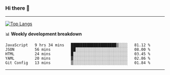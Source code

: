 ### Hi there 👋

-------
[![Top Langs](https://github-readme-stats.vercel.app/api/top-langs/?username=ashish-r)](https://github.com/anuraghazra/github-readme-stats)

📊 **Weekly development breakdown**
<!--START_SECTION:waka-->
```text
JavaScript   9 hrs 34 mins   ████████████████████▒░░░░   81.12 % 
JSON         56 mins         ██░░░░░░░░░░░░░░░░░░░░░░░   08.00 % 
HTML         24 mins         █░░░░░░░░░░░░░░░░░░░░░░░░   03.45 % 
YAML         20 mins         ▓░░░░░░░░░░░░░░░░░░░░░░░░   02.86 % 
Git Config   13 mins         ▒░░░░░░░░░░░░░░░░░░░░░░░░   01.84 % 
```
<!--END_SECTION:waka-->
-------

<!--
**ashish-r/ashish-r** is a ✨ _special_ ✨ repository because its `README.md` (this file) appears on your GitHub profile.

Here are some ideas to get you started:

- 🔭 I’m currently working on ...
- 🌱 I’m currently learning ...
- 👯 I’m looking to collaborate on ...
- 🤔 I’m looking for help with ...
- 💬 Ask me about ...
- 📫 How to reach me: ...
- 😄 Pronouns: ...
- ⚡ Fun fact: ...
-->
